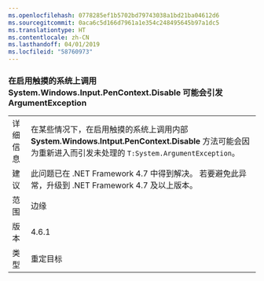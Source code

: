 ```yaml
---
ms.openlocfilehash: 0778285ef1b5702bd79743038a1bd21ba04612d6
ms.sourcegitcommit: 0aca6c5d166d7961a1e354c248495645b97a1dc5
ms.translationtype: HT
ms.contentlocale: zh-CN
ms.lasthandoff: 04/01/2019
ms.locfileid: "58760973"
---
```

### <a name="calls-to-systemwindowsinputpencontextdisable-on-touch-enabled-systems-may-throw-an-argumentexception"></a>在启用触摸的系统上调用 System.Windows.Input.PenContext.Disable 可能会引发 ArgumentException

|   |   |
|---|---|
|详细信息|在某些情况下，在启用触摸的系统上调用内部 <strong>System.Windows.Intput.PenContext.Disable</strong> 方法可能会因为重新进入而引发未处理的 <code>T:System.ArgumentException</code>。|
|建议|此问题已在 .NET Framework 4.7 中得到解决。 若要避免此异常，升级到 .NET Framework 4.7 及以上版本。|
|范围|边缘|
|版本|4.6.1|
|类型|重定目标|

